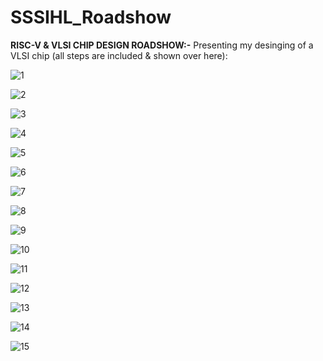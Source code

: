 # SSSIHL_Roadshow
**RISC-V & VLSI CHIP DESIGN ROADSHOW:-**
Presenting my desinging of a VLSI chip (all steps are included & shown over here):

![1](https://github.com/user-attachments/assets/be018597-b24e-4470-867a-20028630a469)

![2](https://github.com/user-attachments/assets/00dece55-6a51-46bb-8b57-0822c2c90ac6)

![3](https://github.com/user-attachments/assets/a5712a4b-ebcf-4569-84dc-1cad0107b1cf)

![4](https://github.com/user-attachments/assets/51481060-4417-4375-8a93-18a376dee975)

![5](https://github.com/user-attachments/assets/8d8c921b-f31d-40d1-bf12-f9cd133b6273)

![6](https://github.com/user-attachments/assets/8bd48941-906b-4d6c-b394-b2c16cb37165)

![7](https://github.com/user-attachments/assets/9be7287b-bafe-4195-a1a7-2eeec5869f7c)

![8](https://github.com/user-attachments/assets/31efd5bc-8a57-48bb-b21b-594a883f3383)

![9](https://github.com/user-attachments/assets/a9768252-1a75-4cb3-a7af-65b240d6ddff)

![10](https://github.com/user-attachments/assets/716316ac-0158-4e19-be30-02da6a536ac8)

![11](https://github.com/user-attachments/assets/62ef9b3a-cf24-4aa4-b006-639c7aaa01e2)

![12](https://github.com/user-attachments/assets/b8ef57dd-63c7-4702-9f1f-e53632eb6813)

![13](https://github.com/user-attachments/assets/023a804a-c1a8-4fe2-a251-a5bc74e2f03c)

![14](https://github.com/user-attachments/assets/e5591db1-4375-4ec7-bcfb-1e1f0cccf42e)

![15](https://github.com/user-attachments/assets/c50334b5-6eea-46af-8bf6-56045b166feb)






